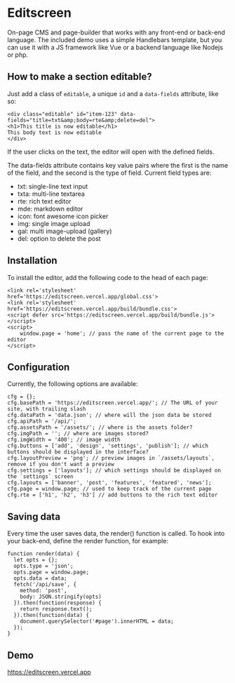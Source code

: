 # Editscreen

On-page CMS and page-builder that works with any front-end or back-end language. The included demo uses a simple Handlebars template, but you can use it with a JS framework like Vue or a backend language like Nodejs or php.

## How to make a section editable?

Just add a class of `editable`, a unique `id` and a `data-fields` attribute, like so:

```
<div class="editable" id="item-123" data-fields="title=txt&amp;body=rte&amp;delete=del">
<h1>This title is now editable</h1>
This body text is now editable
</div>
```

If the user clicks on the text, the editor will open with the defined fields.

The data-fields attribute contains key value pairs where the first is the name of the field, and the second is the type of field. Current field types are:

- txt: single-line text input
- txta: multi-line textarea
- rte: rich text editor
- mde: markdown editor
- icon: font awesome icon picker
- img: single image upload
- gal: multi image-upload (gallery)
- del: option to delete the post

## Installation

To install the editor, add the following code to the head of each page:

```
<link rel='stylesheet' href='https://editscreen.vercel.app/global.css'>
<link rel='stylesheet' href='https://editscreen.vercel.app/build/bundle.css'>
<script defer src='https://editscreen.vercel.app/build/bundle.js'></script>
<script>
    window.page = 'home'; // pass the name of the current page to the editor
</script>
```

## Configuration

Currently, the following options are available:

```
cfg = {};
cfg.basePath = 'https://editscreen.vercel.app/'; // The URL of your site, with trailing slash
cfg.dataPath = 'data.json'; // where will the json data be stored
cfg.apiPath = '/api/';
cfg.assetsPath = '/assets/'; // where is the assets folder?
cfg.imgPath = ''; // where are images stored?
cfg.imgWidth = '400'; // image width
cfg.buttons = ['add', 'design', 'settings', 'publish']; // which buttons should be displayed in the interface?
cfg.layoutPreview = 'png'; // preview images in `/assets/layouts`, remove if you don't want a preview
cfg.settings = ['layouts']; // which settings should be displayed on the `settings` screen
cfg.layouts = ['banner', 'post', 'features', 'featured', 'news'];
cfg.page = window.page; // used to keep track of the current page
cfg.rte = ['h1', 'h2', 'h3'] // add buttons to the rich text editor
```

## Saving data

Every time the user saves data, the render() function is called. To hook into your back-end, define the render function, for example:

```
function render(data) {
  let opts = {};
  opts.type = 'json';
  opts.page = window.page;
  opts.data = data;
  fetch('/api/save', {
    method: 'post',
    body: JSON.stringify(opts)
  }).then(function(response) {
    return response.text();
  }).then(function(data) {
    document.querySelector('#page').innerHTML = data;
  });
}
```

## Demo

https://editscreen.vercel.app
